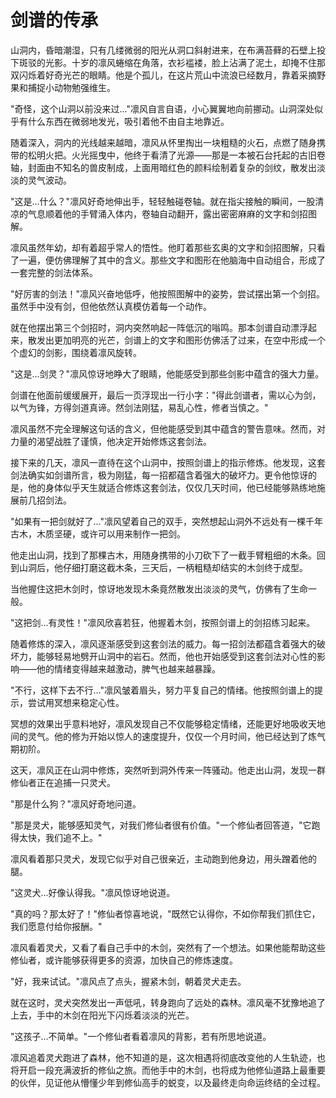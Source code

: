 # 剑谱的传承

山洞内，昏暗潮湿，只有几缕微弱的阳光从洞口斜射进来，在布满苔藓的石壁上投下斑驳的光影。十岁的凛风蜷缩在角落，衣衫褴褛，脸上沾满了泥土，却掩不住那双闪烁着好奇光芒的眼睛。他是个孤儿，在这片荒山中流浪已经数月，靠着采摘野果和捕捉小动物勉强维生。

"奇怪，这个山洞以前没来过..."凛风自言自语，小心翼翼地向前挪动。山洞深处似乎有什么东西在微弱地发光，吸引着他不由自主地靠近。

随着深入，洞内的光线越来越暗，凛风从怀里掏出一块粗糙的火石，点燃了随身携带的松明火把。火光摇曳中，他终于看清了光源——那是一本被石台托起的古旧卷轴，封面由不知名的兽皮制成，上面用暗红色的颜料绘制着复杂的剑纹，散发出淡淡的灵气波动。

"这是...什么？"凛风好奇地伸出手，轻轻触碰卷轴。就在指尖接触的瞬间，一股清凉的气息顺着他的手臂涌入体内，卷轴自动翻开，露出密密麻麻的文字和剑招图解。

凛风虽然年幼，却有着超乎常人的悟性。他盯着那些玄奥的文字和剑招图解，只看了一遍，便仿佛理解了其中的含义。那些文字和图形在他脑海中自动组合，形成了一套完整的剑法体系。

"好厉害的剑法！"凛风兴奋地低呼，他按照图解中的姿势，尝试摆出第一个剑招。虽然手中没有剑，但他依然认真模仿着每一个动作。

就在他摆出第三个剑招时，洞内突然响起一阵低沉的嗡鸣。那本剑谱自动漂浮起来，散发出更加明亮的光芒，剑谱上的文字和图形仿佛活了过来，在空中形成一个个虚幻的剑影，围绕着凛风旋转。

"这是...剑灵？"凛风惊讶地睁大了眼睛，他能感受到那些剑影中蕴含的强大力量。

剑谱在他面前缓缓展开，最后一页浮现出一行小字："得此剑谱者，需以心为剑，以气为锋，方得剑道真谛。然剑法刚猛，易乱心性，修者当慎之。"

凛风虽然不完全理解这句话的含义，但他能感受到其中蕴含的警告意味。然而，对力量的渴望战胜了谨慎，他决定开始修炼这套剑法。

接下来的几天，凛风一直待在这个山洞中，按照剑谱上的指示修炼。他发现，这套剑法确实如剑谱所言，极为刚猛，每一招都蕴含着强大的破坏力。更令他惊讶的是，他的身体似乎天生就适合修炼这套剑法，仅仅几天时间，他已经能够熟练地施展前几招剑法。

"如果有一把剑就好了..."凛风望着自己的双手，突然想起山洞外不远处有一棵千年古木，木质坚硬，或许可以用来制作一把剑。

他走出山洞，找到了那棵古木，用随身携带的小刀砍下了一截手臂粗细的木条。回到山洞后，他仔细打磨这截木条，三天后，一柄粗糙却结实的木剑终于成型。

当他握住这把木剑时，惊讶地发现木条竟然散发出淡淡的灵气，仿佛有了生命一般。

"这把剑...有灵性！"凛风欣喜若狂，他握着木剑，按照剑谱上的剑招练习起来。

随着修炼的深入，凛风逐渐感受到这套剑法的威力。每一招剑法都蕴含着强大的破坏力，能够轻易地劈开山洞中的岩石。然而，他也开始感受到这套剑法对心性的影响——他的情绪变得越来越激动，脾气也越来越暴躁。

"不行，这样下去不行..."凛风皱着眉头，努力平复自己的情绪。他按照剑谱上的提示，尝试用冥想来稳定心性。

冥想的效果出乎意料地好，凛风发现自己不仅能够稳定情绪，还能更好地吸收天地间的灵气。他的修为开始以惊人的速度提升，仅仅一个月时间，他已经达到了炼气期初阶。

这天，凛风正在山洞中修炼，突然听到洞外传来一阵骚动。他走出山洞，发现一群修仙者正在追捕一只灵犬。

"那是什么狗？"凛风好奇地问道。

"那是灵犬，能够感知灵气，对我们修仙者很有价值。"一个修仙者回答道，"它跑得太快，我们追不上。"

凛风看着那只灵犬，发现它似乎对自己很亲近，主动跑到他身边，用头蹭着他的腿。

"这灵犬...好像认得我。"凛风惊讶地说道。

"真的吗？那太好了！"修仙者惊喜地说，"既然它认得你，不如你帮我们抓住它，我们愿意付给你报酬。"

凛风看着灵犬，又看了看自己手中的木剑，突然有了一个想法。如果他能帮助这些修仙者，或许能够获得更多的资源，加快自己的修炼速度。

"好，我来试试。"凛风点了点头，握紧木剑，朝着灵犬走去。

就在这时，灵犬突然发出一声低吼，转身跑向了远处的森林。凛风毫不犹豫地追了上去，手中的木剑在阳光下闪烁着淡淡的光芒。

"这孩子...不简单。"一个修仙者看着凛风的背影，若有所思地说道。

凛风追着灵犬跑进了森林，他不知道的是，这次相遇将彻底改变他的人生轨迹，也将开启一段充满波折的修仙之旅。而他手中的木剑，也将成为他修仙道路上最重要的伙伴，见证他从懵懂少年到修仙高手的蜕变，以及最终走向命运终结的全过程。